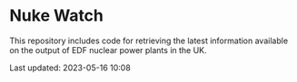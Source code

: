 # Nuke Watch

This repository includes code for retrieving the latest information available on the output of EDF nuclear power plants in the UK.

Last updated: 2023-05-16 10:08